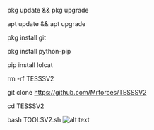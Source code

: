 pkg update && pkg upgrade

apt update && apt upgrade 

pkg install git

pkg install python-pip

pip install lolcat

rm -rf TESSSV2

git clone https://github.com/Mrforces/TESSSV2

cd TESSSV2

bash TOOLSV2.sh
![alt text](https://github.com/Mrforces/TESSSV2/blob/main/IMG_20230806_141809.jpg?raw-true)
